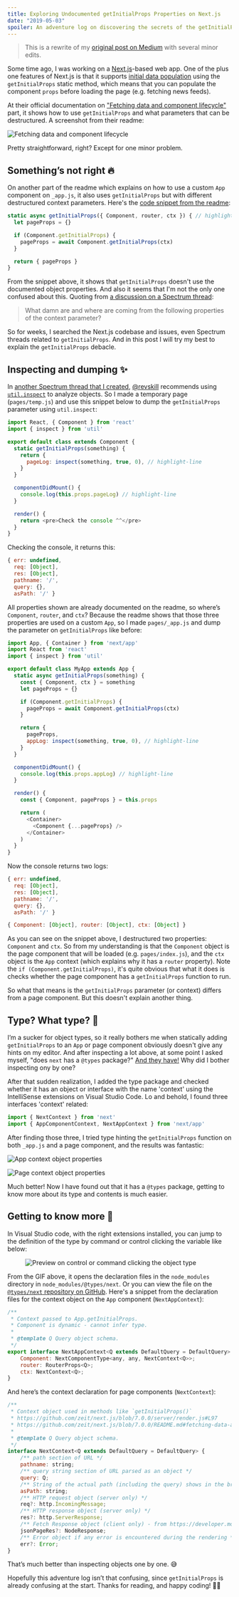 ```yaml
---
title: Exploring Undocumented getInitialProps Properties on Next.js
date: "2019-05-03"
spoiler: An adventure log on discovering the secrets of the getInitialProps function and its mysterious object properties
---
```


> This is a rewrite of my [original post on Medium](https://medium.com/@griko/exploring-undocumented-getinitialprops-properties-on-next-js-1265a6abc652) with several minor edits.

Some time ago, I was working on a [Next.js](https://nextjs.org/)-based web app. One of the plus one features of Next.js is that it supports [initial data population](https://github.com/zeit/next.js#fetching-data-and-component-lifecycle) using the `getInitialProps` static method, which means that you can populate the component `props` before loading the page (e.g. fetching news feeds).

At their official documentation on ["Fetching data and component lifecycle"](https://github.com/zeit/next.js#fetching-data-and-component-lifecycle) part, it shows how to use `getInitialProps` and what parameters that can be destructured. A screenshot from their readme:

![Fetching data and component lifecycle](./fetching-data-and-component-lifecycle.png)

Pretty straightforward, right? Except for one minor problem.

## Something’s not right 🔥

On another part of the readme which explains on how to use a custom `App` component on `_app.js`, it also uses `getInitialProps` but with different destructured context parameters. Here's the [code snippet from the readme](https://github.com/zeit/next.js#custom-app):

```js
static async getInitialProps({ Component, router, ctx }) { // highlight-line
  let pageProps = {}

  if (Component.getInitialProps) {
    pageProps = await Component.getInitialProps(ctx)
  }

  return { pageProps }
}
```

From the snippet above, it shows that `getInitialProps` doesn't use the documented object properties. And also it seems that I'm not the only one confused about this. Quoting from [a discussion on a Spectrum thread](https://spectrum.chat/?t=07e9ab0e-0fae-43a8-8bc0-350c79e921a3):

> What damn are and where are coming from the following properties of the context parameter?

So for weeks, I searched the Next.js codebase and issues, even Spectrum threads related to `getInitialProps`. And in this post I will try my best to explain the `getInitialProps` debacle.

## Inspecting and dumping ✨

In [another Spectrum thread that I created](https://spectrum.chat/?t=bd0da841-05f0-4b3b-8f1f-9e6b16b1952b), [@revskill](https://spectrum.chat/users/revskill) recommends using [`util.inspect`](https://nodejs.org/api/util.html#util_util_inspect_object_options) to analyze objects. So I made a temporary page (`pages/temp.js`) and use this snippet below to dump the `getInitialProps` parameter using `util.inspect`:

```js
import React, { Component } from 'react'
import { inspect } from 'util'

export default class extends Component {
  static getInitialProps(something) {
    return {
      pageLog: inspect(something, true, 0), // highlight-line
    }
  }

  componentDidMount() {
    console.log(this.props.pageLog) // highlight-line
  }

  render() {
    return <pre>Check the console ^^</pre>
  }
}
```

Checking the console, it returns this:

```js
{ err: undefined,
  req: [Object],
  res: [Object],
  pathname: '/',
  query: {},
  asPath: '/' }
```

All properties shown are already documented on the readme, so where’s `Component`, `router`, and `ctx`? Because the readme shows that those three properties are used on a custom `App`, so I made `pages/_app.js` and dump the parameter on `getInitialProps` like before:

```js
import App, { Container } from 'next/app'
import React from 'react'
import { inspect } from 'util'

export default class MyApp extends App {
  static async getInitialProps(something) {
    const { Component, ctx } = something
    let pageProps = {}

    if (Component.getInitialProps) {
      pageProps = await Component.getInitialProps(ctx)
    }

    return {
      pageProps,
      appLog: inspect(something, true, 0), // highlight-line
    }
  }

  componentDidMount() {
    console.log(this.props.appLog) // highlight-line
  }

  render() {
    const { Component, pageProps } = this.props

    return (
      <Container>
        <Component {...pageProps} />
      </Container>
    )
  }
}
```

Now the console returns two logs:

```js
{ err: undefined,
  req: [Object],
  res: [Object],
  pathname: '/',
  query: {},
  asPath: '/' }

{ Component: [Object], router: [Object], ctx: [Object] }
```

As you can see on the snippet above, I destructured two properties: `Component` and `ctx`. So from my understanding is that the `Component` object is the page component that will be loaded (e.g. `pages/index.js`), and the `ctx` object is the `App` context (which explains why it has a `router` property). Note the `if (Component.getInitialProps)`, it's quite obvious that what it does is checks whether the page component has a `getInitialProps` function to run.

So what that means is the `getInitialProps` parameter (or context) differs from a page component. But this doesn't explain another thing.

## Type? What type? 🐴

I’m a sucker for object types, so it really bothers me when statically adding `getInitialProps` to an `App` or page component obviously doesn't give any hints on my editor. And after inspecting a lot above, at some point I asked myself, "does `next` has a `@types` package?" [And they have!](https://www.yarnpkg.com/en/package/@types/next) Why did I bother inspecting ony by one?

After that sudden realization, I added the type package and checked whether it has an object or interface with the name 'context' using the IntelliSense extensions on Visual Studio Code. Lo and behold, I found three interfaces 'context' related:

```js
import { NextContext } from 'next'
import { AppComponentContext, NextAppContext } from 'next/app'
```

After finding those three, I tried type hinting the `getInitialProps` function on both `_app.js` and a page component, and the results was fantastic:

![App context object properties](./app-context-object-properties.png)

![Page context object properties](./page-context-object-properties.png)

Much better! Now I have found out that it has a `@types` package, getting to know more about its type and contents is much easier.

## Getting to know more 🚀

In Visual Studio code, with the right extensions installed, you can jump to the definition of the type by command or control clicking the variable like below:

<!-- markdownlint-disable MD033 -->

<figure class="image">
  <img src="./control-click.gif" alt="Preview on control or command clicking the object type" />
</figure>

From the GIF above, it opens the declaration files in the `node_modules` directory in `node_modules/@types/next`. Or you can view the file on the [`@types/next` repository on GitHub](https://github.com/DefinitelyTyped/DefinitelyTyped/blob/master/types/next/index.d.ts). Here's a snippet from the declaration files for the context object on the `App` component (`NextAppContext`):

```js
/**
 * Context passed to App.getInitialProps.
 * Component is dynamic - cannot infer type.
 *
 * @template Q Query object schema.
 */
export interface NextAppContext<Q extends DefaultQuery = DefaultQuery> {
    Component: NextComponentType<any, any, NextContext<Q>>;
    router: RouterProps<Q>;
    ctx: NextContext<Q>;
}
```

And here’s the context declaration for page components (`NextContext`):

```js
/**
 * Context object used in methods like `getInitialProps()`
 * https://github.com/zeit/next.js/blob/7.0.0/server/render.js#L97
 * https://github.com/zeit/next.js/blob/7.0.0/README.md#fetching-data-and-component-lifecycle
 *
 * @template Q Query object schema.
 */
interface NextContext<Q extends DefaultQuery = DefaultQuery> {
    /** path section of URL */
    pathname: string;
    /** query string section of URL parsed as an object */
    query: Q;
    /** String of the actual path (including the query) shows in the browser */
    asPath: string;
    /** HTTP request object (server only) */
    req?: http.IncomingMessage;
    /** HTTP response object (server only) */
    res?: http.ServerResponse;
    /** Fetch Response object (client only) - from https://developer.mozilla.org/en-US/docs/Web/API/Response */
    jsonPageRes?: NodeResponse;
    /** Error object if any error is encountered during the rendering */
    err?: Error;
}
```

That’s much better than inspecting objects one by one. 😅

Hopefully this adventure log isn’t that confusing, since `getInitialProps` is already confusing at the start. Thanks for reading, and happy coding! 👋🏻
